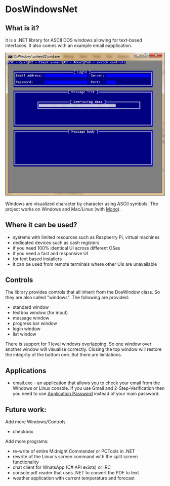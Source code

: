 # DosWindowsNet

## What is it?

It is a .NET library for ASCII DOS windows allowing for text-based interfaces. It also comes with an example email eapplication. 

![Alt text](/screenshots/email2.png?raw=true "email.exe can check e-mail from gmail")

Windows are visualized character by character using ASCII symbols. The project works on Windows and Mac/Linux (with [Mono](https://www.mono-project.com)).

## Where it can be used?

  * systems with limited resources such as Raspberry Pi, virtual machines
  * dedicated devices such as cash registers
  * if you need 100% identical UI across different OSes
  * if you need a fast and responsive UI
  * for text based installers
  * it can be used from remote terminals where other UIs are unavailable
  
## Controls
The library provides controls that all inherit from the DosWindow class. So they are also called "windows". The following are provided:
  * standard window
  * textbox window (for input)
  * message window
  * progress bar window 
  * login window
  * list window

There is support for 1 level windows overlapping. So one window over another window will visualise correctly. Closing the top window will restore the integrity of the bottom one. But there are limitations.

## Applications
  * email.exe - an application that allows you to check your email from the Windows or Linux console. If you use Gmail and 2-Step-Verification then you need to use [Application Password](https://support.google.com/accounts/answer/185833?hl=en) instead of your main password.

## Future work:
Add more Windows/Controls
  * checkbox
  
Add more programs:
  * re-write of entire Midnight Commander or PCTools in .NET 
  * rewrite of the Linux's screen command with the split screen functionality
  * chat client for WhatsApp (C# API exists) or IRC
  * console pdf reader that uses .NET to convert the PDF to text
  * weather application with current temperature and forecast
  
  


